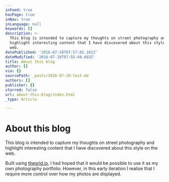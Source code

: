 ```yaml
---
inFeed: true
hasPage: true
inNav: true
inLanguage: null
keywords: []
description: >-
  This blog is intended to capture my thoughts on street photography and
  highlight interesting content that I have discovered about this style on the
  web.
datePublished: '2016-07-28T07:57:02.161Z'
dateModified: '2016-07-28T07:55:40.603Z'
title: About this blog
author: []
via: {}
sourcePath: _posts/2016-07-28-test.md
authors: []
publisher: {}
starred: false
url: about-this-blog/index.html
_type: Article

---
```

# About this blog

This blog is intended to capture my thoughts on street photography and highlight interesting content that I have discovered about this style on the web.

Built using [thegrid.io][0], I had hoped that it would be possible to use it as my own photography portfolio. However, in this early iteration I realise that I require more control over how my photos are displayed.

[0]: http://thegrid.io/